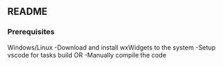 
## README

### Prerequisites

Windows/Linux
-Download and install wxWidgets to the system
-Setup vscode for tasks build OR
-Manually compile the code
